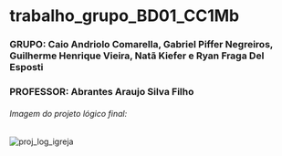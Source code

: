 # trabalho_grupo_BD01_CC1Mb

### GRUPO: Caio Andriolo Comarella, Gabriel Piffer Negreiros, Guilherme Henrique Vieira, Natã Kiefer e Ryan Fraga Del Esposti
### PROFESSOR: Abrantes Araujo Silva Filho

###### Imagem do projeto lógico final:
![proj_log_igreja](https://user-images.githubusercontent.com/103045741/174653765-aab172be-5fd0-483d-82d8-9751e9e61668.PNG)
